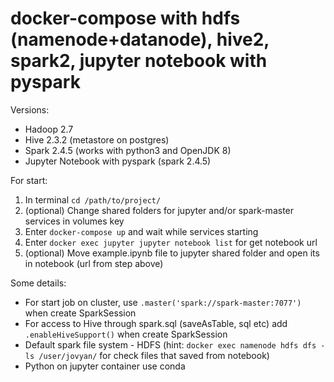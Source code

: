 # docker-compose with hdfs (namenode+datanode), hive2, spark2, jupyter notebook with pyspark

Versions:  
- Hadoop 2.7
- Hive 2.3.2 (metastore on postgres)
- Spark 2.4.5 (works with python3 and OpenJDK 8)
- Jupyter Notebook with pyspark (spark 2.4.5)

For start:  
1) In terminal `cd /path/to/project/`
2) (optional) Change shared folders for jupyter and/or spark-master services in volumes key
3) Enter `docker-compose up` and wait while services starting
4) Enter `docker exec jupyter jupyter notebook list` for get notebook url
5) (optional) Move example.ipynb file to jupyter shared folder and open its in notebook (url from step above)

Some details:  
- For start job on cluster, use `.master('spark://spark-master:7077')` when create SparkSession
- For access to Hive through spark.sql (saveAsTable, sql etc) add `.enableHiveSupport()` when create SparkSession
- Default spark file system - HDFS (hint: `docker exec namenode hdfs dfs -ls /user/jovyan/` for check files that saved from notebook)
- Python on jupyter container use conda
